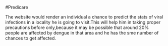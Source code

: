 #Predicare

The website would render an individual a chance to predict the stats of viral infections in a locality he is going to visit.This will help him in taking proper precautions before only,because it may be possible that around 20% people are affected by dengue in that area and he has the sme number of chances to get affected.

